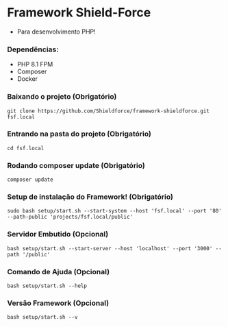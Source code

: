 # Framework Shield-Force
- Para desenvolvimento PHP!

### Dependências:
- PHP 8.1 FPM
- Composer
- Docker


### Baixando o projeto (Obrigatório)

```
git clone https://github.com/Shieldforce/framework-shieldforce.git fsf.local
```

### Entrando na pasta do projeto (Obrigatório)

```
cd fsf.local
```

### Rodando composer update (Obrigatório)

```
composer update
```

### Setup de instalação do Framework! (Obrigatório)

```
sudo bash setup/start.sh --start-system --host 'fsf.local' --port '80' --path-public 'projects/fsf.local/public'
```

### Servidor Embutido (Opcional)

```
bash setup/start.sh --start-server --host 'localhost' --port '3000' --path '/public'
```

### Comando de Ajuda (Opcional)

```
bash setup/start.sh --help
```

### Versão Framework (Opcional)

```
bash setup/start.sh --v
```


